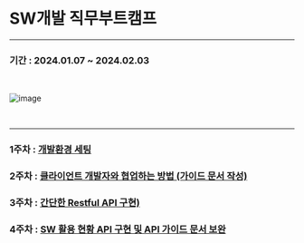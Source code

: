 # SW개발 직무부트캠프 
***
### 기간 : 2024.01.07 ~ 2024.02.03

<br>

![image](https://github.com/jh990714/Comento_Bootcamp/assets/144774186/599ee002-fd0c-4493-81b5-25670672d23f)


<br>

***

### 1주차 : [개발환경 세팅](https://github.com/jh990714/Comento_Bootcamp/tree/main/W1)
### 2주차 : [클라이언트 개발자와 협업하는 방법 (가이드 문서 작성)](https://github.com/jh990714/Comento_Bootcamp/tree/main/W2)
### 3주차 : [간단한 Restful API 구현)](https://github.com/jh990714/Comento_Bootcamp/tree/main/W3)
### 4주차 : [SW 활용 현황 API 구현 및 API 가이드 문서 보완](https://github.com/jh990714/Comento_Bootcamp/tree/main/W4)


